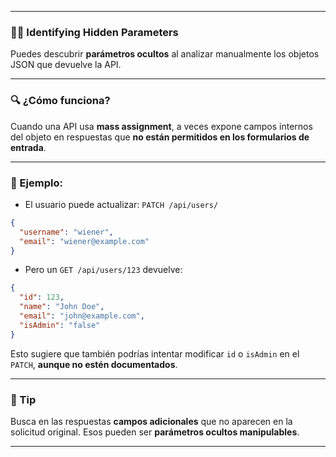 
---

### 🕵️‍♂️ Identifying Hidden Parameters 

Puedes descubrir **parámetros ocultos** al analizar manualmente los objetos JSON que devuelve la API.

---

### 🔍 ¿Cómo funciona?

Cuando una API usa **mass assignment**, a veces expone campos internos del objeto en respuestas que **no están permitidos en los formularios de entrada**.

---

### 🧪 Ejemplo:

- El usuario puede actualizar:
    `PATCH /api/users/`

```json
{
  "username": "wiener",
  "email": "wiener@example.com"
}
```

- Pero un `GET /api/users/123` devuelve:
    

```json
{
  "id": 123,
  "name": "John Doe",
  "email": "john@example.com",
  "isAdmin": "false"
}
```

Esto sugiere que también podrías intentar modificar `id` o `isAdmin` en el `PATCH`, **aunque no estén documentados**.

---

### 🎯 Tip

Busca en las respuestas **campos adicionales** que no aparecen en la solicitud original. Esos pueden ser **parámetros ocultos manipulables**.

---
